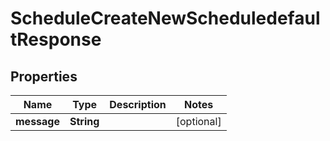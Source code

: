 

# ScheduleCreateNewScheduledefaultResponse


## Properties

| Name | Type | Description | Notes |
|------------ | ------------- | ------------- | -------------|
|**message** | **String** |  |  [optional] |



